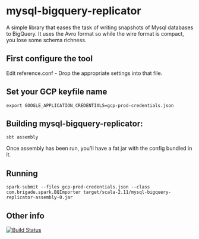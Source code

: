 # mysql-bigquery-replicator

A simple library that eases the task of writing snapshots of Mysql databases to BigQuery. It uses the Avro format
so while the wire format is compact, you lose some schema richness.

## First configure the tool

Edit reference.conf - Drop the appropriate settings into that file.

## Set your GCP keyfile name

    export GOOGLE_APPLICATION_CREDENTIALS=gcp-prod-credentials.json

## Building mysql-bigquery-replicator:

    sbt assembly

Once assembly has been run, you'll have a fat jar with the config bundled in it.

## Running

    spark-submit --files gcp-prod-credentials.json --class com.brigade.spark.BQImporter target/scala-2.11/mysql-bigquery-replicator-assembly-0.jar

## Other info

[![Build Status](https://travis-ci.org/markncooper/mysql-bigquery-replicator.svg?branch=master)](https://travis-ci.org/markncooper/mysql-bigquery-replicator)

